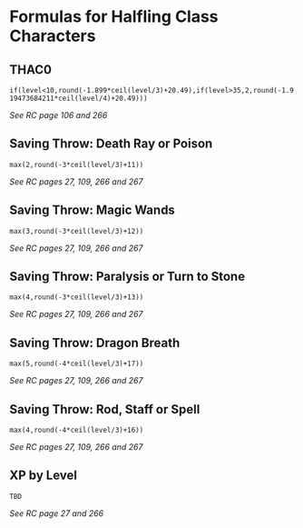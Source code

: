 # Formulas for Halfling Class Characters

## THAC0
`if(level<10,round(-1.899*ceil(level/3)+20.49),if(level>35,2,round(-1.919473684211*ceil(level/4)+20.49)))`

*See RC page 106 and 266*

## Saving Throw: Death Ray or Poison
`max(2,round(-3*ceil(level/3)+11))`

*See RC pages 27, 109, 266 and 267*

## Saving Throw: Magic Wands
`max(3,round(-3*ceil(level/3)+12))`

*See RC pages 27, 109, 266 and 267*

## Saving Throw: Paralysis or Turn to Stone
`max(4,round(-3*ceil(level/3)+13))`

*See RC pages 27, 109, 266 and 267*

## Saving Throw: Dragon Breath
`max(5,round(-4*ceil(level/3)+17))`

*See RC pages 27, 109, 266 and 267*

## Saving Throw: Rod, Staff or Spell
`max(4,round(-4*ceil(level/3)+16))`

*See RC pages 27, 109, 266 and 267*

## XP by Level
`TBD`

*See RC page 27 and 266*
